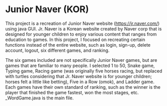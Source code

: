 # Junior Naver (KOR)

This project is a recreation of Junior Naver website (https://jr.naver.com/) using java GUI. 
Jr. Naver is a Korean website created by Naver corp that is designed for younger children to enjoy various content that ranges from education to games.
In this project, I focused on recreating certain functions instead of the entire website, such as login, sign-up, delete account, logout, six different games, and ranking. 

The six games included are not specifically Junior Naver games, but are games that are familiar to many people. I selected 1 to 50, Snake game, Typing game, Racing game (was originally five horses racing, but replaced with turtles considering that Jr. Naver website is for younger children; horses felt a little like betting), Five in a Row (omok), and Ladder game. Each games have their own standard of ranking, such as the winner is the player that finished the game fastest, won the most stages, etc. 
_WordGame.java is the main file.
